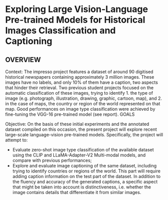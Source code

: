 # Exploring Large Vision-Language Pre-trained Models for Historical Images Classification and Captioning
## OVERVIEW

Context: The impresso project features a dataset of around 90 digitised historical newspapers containing approximately 3 million images. These images have no labels, and only 10% of them have a caption, two aspects that hinder their retrieval. Two previous student projects focused on the automatic classification of these images, trying to identify 1. the type of image (e.g. photograph, illustration, drawing, graphic, cartoon, map), and 2. in the case of maps, the country or region of the world represented on that map. Good performances on image type classification were achieved by fine-tuning the VGG-16 pre-trained model (see report).
GOALS

Objective: On the basis of these initial experiments and the annotated dataset compiled on this occasion, the present project will explore recent large-scale language-vision pre-trained models. Specifically, the project will attempt to:

   * Evaluate zero-shot image type classification of the available dataset using the CLIP and LLaMA-Adapter-V2 Multi-modal models, and compare with previous performances;
   * Explore and evaluate image captioning of the same dataset, including trying to identify countries or regions of the world. This part will require adding caption information on the test part of the dataset. In addition to the fluency and accuracy of the generated captions, a specific aspect that might be taken into account is distinctiveness, i.e. whether the image contains details that differentiate it from similar images.
